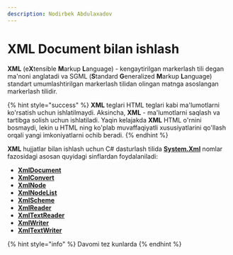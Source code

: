 ```yaml
---
description: Nodirbek Abdulaxadov
---
```


# XML Document bilan ishlash

**XML** \(e**X**tensible **M**arkup **L**anguage\) - kengaytirilgan markerlash tili degan ma'noni anglatadi va SGML \(**S**tandard **G**eneralized **M**arkup **L**anguage\) standart umumlashtirilgan markerlash tilidan olingan matnga asoslangan markerlash tilidir.

{% hint style="success" %}
**XML** teglari HTML teglari kabi ma'lumotlarni ko'rsatish uchun ishlatilmaydi. Aksincha, **XML** - ma'lumotlarni saqlash va tartibga solish uchun ishlatiladi. Yaqin kelajakda **XML** HTML o'rnini bosmaydi, lekin u HTML ning ko'plab muvaffaqiyatli xususiyatlarini qo'llash orqali yangi imkoniyatlarni ochib beradi.
{% endhint %}

**XML** hujjatlar bilan ishlash uchun C\# dasturlash tilida [**System.Xml**](https://docs.microsoft.com/en-us/dotnet/api/system.xml?view=net-5.0) nomlar fazosidagi asosan quyidagi sinflardan foydalaniladi:

* [**XmlDocument**](https://docs.microsoft.com/en-us/dotnet/api/system.xml.xmldocument?view=net-5.0)
* [**XmlConvert**](https://docs.microsoft.com/en-us/dotnet/api/system.xml.xmlconvert?view=net-5.0)
* [**XmlNode**](https://docs.microsoft.com/en-us/dotnet/api/system.xml.xmlnode?view=net-5.0)
* [**XmlNodeList**](https://docs.microsoft.com/en-us/dotnet/api/system.xml.xmlnodelist?view=net-5.0)
* [**XmlScheme**](https://docs.microsoft.com/en-us/dotnet/api/system.xml.xmlscheme?view=net-5.0)
* [**XmlReader**](https://docs.microsoft.com/en-us/dotnet/api/system.xml.xmlreader?view=net-5.0)
* [**XmlTextReader**](https://docs.microsoft.com/en-us/dotnet/api/system.xml.xmltextreader?view=net-5.0)
* [**XmlWriter**](https://docs.microsoft.com/en-us/dotnet/api/system.xml.xmlwriter?view=net-5.0)
* [**XmlTextWriter**](https://docs.microsoft.com/en-us/dotnet/api/system.xml.xmltextwriter?view=net-5.0)

{% hint style="info" %}
Davomi tez kunlarda
{% endhint %}

